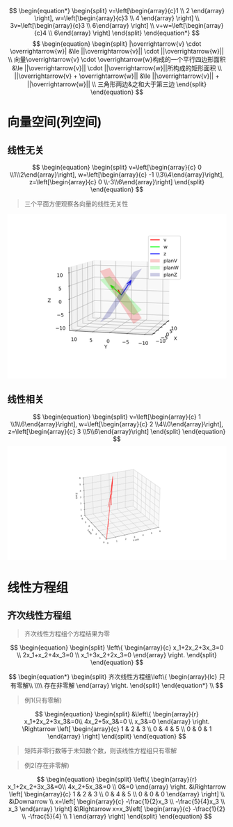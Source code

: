 
$$
\begin{equation*}
\begin{split}
    v=\left[\begin{array}{c}1 \\ 2 \end{array} \right],
    w=\left[\begin{array}{c}3 \\ 4 \end{array} \right]   \\
    3v=\left[\begin{array}{c}3 \\ 6\end{array} \right]   \\
    v+w=\left[\begin{array}{c}4 \\ 6\end{array} \right]  
\end{split}
 \end{equation*}
$$
$$
\begin{equation}
\begin{split}
    |\overrightarrow{v} \cdot \overrightarrow{w}| &\le ||\overrightarrow{v}|| \cdot ||\overrightarrow{w}|| \\
    向量\overrightarrow{v} \cdot \overrightarrow{w}构成的一个平行四边形面积 &\le ||\overrightarrow{v}|| \cdot ||\overrightarrow{w}||所构成的矩形面积 \\
    ||\overrightarrow{v} + \overrightarrow{w}|| &\le ||\overrightarrow{v}|| + ||\overrightarrow{w}|| \\
    三角形两边&之和大于第三边
\end{split}
\end{equation}
$$
# 向量空间(列空间)
## 线性无关
$$
\begin{equation}
\begin{split}
    v=\left[\begin{array}{c} 0 \\1\\2\end{array}\right],
    w=\left[\begin{array}{c} -1 \\3\\4\end{array}\right],
    z=\left[\begin{array}{c} 0 \\-3\\6\end{array}\right]
\end{split}
\end{equation}
$$
> 三个平面方便观察各向量的线性无关性

![latex](../Images/3dVectors.svg) <!--3dVectorsLinearInDependent.py-->
## 线性相关
$$
\begin{equation}
\begin{split}
    v=\left[\begin{array}{c} 1 \\1\\6\end{array}\right],
    w=\left[\begin{array}{c} 2 \\4\\0\end{array}\right],
    z=\left[\begin{array}{c} 3 \\5\\6\end{array}\right]
\end{split}
\end{equation}
$$
![latex](../Images/3dVectorsDependent.svg) <!--3dVectorsLinearInDependent.py-->


# 线性方程组

## 齐次线性方程组
> 齐次线性方程组个方程结果为零

$$
\begin{equation}
\begin{split}
    \left\{
        \begin{array}{c}
           x_1+2x_2+3x_3=0 \\
           2x_1+x_2+4x_3=0 \\
           x_1+3x_2+2x_3=0
        \end{array}
    \right.
\end{split} 
\end{equation}
$$




$$
\begin{equation*}
\begin{split}
    齐次线性方程组\left\{
        \begin{array}{lc}
            只有零解\\ \\\\ 
            存在非零解
        \end{array}
    \right.
\end{split} 
\end{equation*} \\
$$

> 例1(只有零解)

$$
\begin{equation}
\begin{split}
    &\left\{
        \begin{array}{r}
            x_1+2x_2+3x_3&=0\\
            4x_2+5x_3&=0 \\ 
            x_3&=0 
        \end{array}
    \right. 
\Rightarrow 
    \left[
    \begin{array}{c}
           1 & 2 & 3 \\  
           0 & 4 & 5 \\
           0 & 0 & 1
    \end{array}
    \right]
\end{split}
\end{equation}
$$
> 矩阵非零行数等于未知数个数，则该线性方程组只有零解

> 例2(存在非零解)

$$
\begin{equation}
\begin{split}
    \left\{
        \begin{array}{r}
            x_1+2x_2+3x_3&=0\\
            4x_2+5x_3&=0 \\ 
            0&=0 
        \end{array}
    \right. 
&\Rightarrow
    \left[
    \begin{array}{c}
           1 & 2 & 3 \\  
           0 & 4 & 5 \\
           0 & 0 & 0
    \end{array}
    \right] \\
&\Downarrow \\
     x=\left[
    \begin{array}{c}
        -\frac{1}{2}x_3 \\
        -\frac{5}{4}x_3 \\
        x_3
    \end{array}
    \right]   
&\Rightarrow 
     x=x_3\left[
    \begin{array}{c}
        -\frac{1}{2} \\
        -\frac{5}{4} \\ 
        1
    \end{array}
    \right]
\end{split}
\end{equation}
$$


